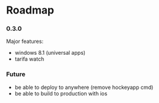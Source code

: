 # Roadmap

### 0.3.0

Major features:

* windows 8.1 (universal apps)
* tarifa watch

### Future

* be able to deploy to anywhere (remove hockeyapp cmd)
* be able to build to production with ios
